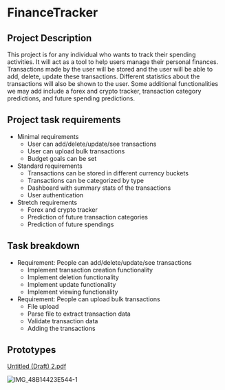 # FinanceTracker
## Project Description
This project is for any individual who wants to track their spending activities. It will act as a tool to help users manage their
personal finances. Transactions made by the user will be stored and the user will be able to add, delete, update these transactions. Different statistics about the transactions will also be shown to the user.
Some additional functionalities we may add include a forex and crypto tracker, transaction category predictions, and future spending predictions.

## Project task requirements
- Minimal requirements
  - User can add/delete/update/see transactions
  - User can upload bulk transactions
  - Budget goals can be set
- Standard requirements
  - Transactions can be stored in different currency buckets
  - Transactions can be categorized by type
  - Dashboard with summary stats of the transactions
  - User authentication
- Stretch requirements
  - Forex and crypto tracker
  - Prediction of future transaction categories
  - Prediction of future spendings 

## Task breakdown
- Requirement: People can add/delete/update/see transactions
  - Implement transaction creation functionality
  - Implement deletion functionality
  - Implement update functionality
  - Implement viewing functionality
- Requirement: People can upload bulk transactions
  - File upload
  - Parse file to extract transaction data
  - Validate transaction data
  - Adding the transactions

## Prototypes
[Untitled (Draft) 2.pdf](https://github.com/chin9/FinanceTracker/files/11581003/Untitled.Draft.2.pdf)

![IMG_48B14423E544-1](https://github.com/chin9/FinanceTracker/assets/64379928/d860dcb9-eb36-4895-93c5-fda14a384530)
